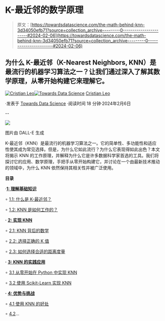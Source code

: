 # K-最近邻的数学原理

> 原文：[https://towardsdatascience.com/the-math-behind-knn-3d34050efb71?source=collection_archive---------0-----------------------#2024-02-06](https://towardsdatascience.com/the-math-behind-knn-3d34050efb71?source=collection_archive---------0-----------------------#2024-02-06)

## 为什么 K-最近邻（K-Nearest Neighbors, KNN）是最流行的机器学习算法之一？让我们通过深入了解其数学原理，从零开始构建它来理解它。

[](https://medium.com/@cristianleo120?source=post_page---byline--3d34050efb71--------------------------------)[![Cristian Leo](../Images/99074292e7dfda50cf50a790b8deda79.png)](https://medium.com/@cristianleo120?source=post_page---byline--3d34050efb71--------------------------------)[](https://towardsdatascience.com/?source=post_page---byline--3d34050efb71--------------------------------)[![Towards Data Science](../Images/a6ff2676ffcc0c7aad8aaf1d79379785.png)](https://towardsdatascience.com/?source=post_page---byline--3d34050efb71--------------------------------) [Cristian Leo](https://medium.com/@cristianleo120?source=post_page---byline--3d34050efb71--------------------------------)

·发表于 [Towards Data Science](https://towardsdatascience.com/?source=post_page---byline--3d34050efb71--------------------------------) ·阅读时间 18 分钟·2024年2月6日

--

![](../Images/05b8a90cad5a6ede795e4c0e91c44084.png)

图片由 DALL-E 生成

K-最近邻（KNN）是最流行的机器学习算法之一。它的简单性、多功能性和适应性使其成为常见选择。但是，为什么它如此流行？为什么它表现得如此出色？本文将揭示 KNN 的工作原理，并解释为什么它是许多数据科学家首选的工具。我们将探讨它的应用、数学原理，手把手从零开始构建它，并讨论在一个由最新技术推动的领域中，为什么 KNN 依然保持其相关性并被广泛使用。

**目录**

·[**1: 理解基础知识**](#d65d)

∘ [1.1: 什么是 K-最近邻？](#35b5)

∘ [1.2: KNN 是如何工作的？](#96a3)

**·** [**2: 实现 KNN**](#3b76)

∘ [2.1: KNN 背后的数学](#bce2)

∘ [2.2: 选择正确的 K 值](#7399)

∘ [2.3: 如何选择合适的距离度量](#90f6)

**·** [**3: KNN 的实践应用**](#e8a6)

∘ [3.1 从零开始在 Python 中实现 KNN](#1fd4)

∘ [3.2 使用 Scikit-Learn 实现 KNN](#d59b)

**·** [**4: 优势与挑战**](#520c)

∘ [4.1 使用 KNN 的好处](#c033)

∘ [4.2](#ec84)…
